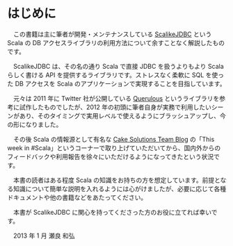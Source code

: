 # はじめに

　この書籍は主に筆者が開発・メンテナンスしている [ScalikeJDBC](https://github.com/seratch/scalikejdbc) という Scala の DB アクセスライブラリの利用方法について余すことなく解説したものです。

　ScalikeJDBC は、その名の通り Scala で直接 JDBC を扱うよりもより Scala らしく書ける API を提供するライブラリです。ストレスなく柔軟に SQL を使った DB アクセスを Scala のアプリケーションで実現することを目指しています。

　元々は 2011 年に Twitter 社が公開している [Querulous](https://github.com/twitter/querulous) というライブラリを参考に試作したものでしたが、2012 年の初頭に筆者自身が実務で利用したいシーンがあり、そのタイミングで実用レベルで使えるようにブラッシュアップし、今の形になりました。

　その後 Scala の情報源として有名な [Cake Solutions Team Blog](http://www.cakesolutions.net/teamblogs/) の「This week in #Scala」というコーナーで取り上げていただいてから、国内外からのフィードバックや利用報告を徐々にいただけるようになってきたという状況です。

　本書の読者はある程度 Scala の知識をお持ちの方を想定しています。前提となる知識について簡単な説明を入れるようには心がけましたが、必要に応じて各種ドキュメントや他の書籍などをあたってください。

　本書が ScalikeJDBC に関心を持ってくださった方のお役に立てれば幸いです。


　2013 年 1 月 瀬良 和弘


